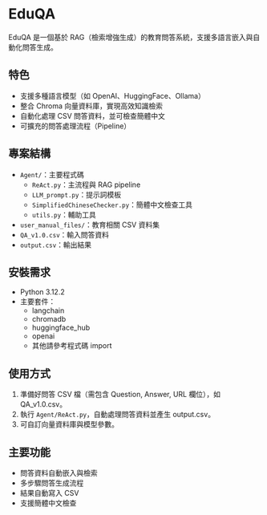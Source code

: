# EduQA

EduQA 是一個基於 RAG（檢索增強生成）的教育問答系統，支援多語言嵌入與自動化問答生成。

## 特色
- 支援多種語言模型（如 OpenAI、HuggingFace、Ollama）
- 整合 Chroma 向量資料庫，實現高效知識檢索
- 自動化處理 CSV 問答資料，並可檢查簡體中文
- 可擴充的問答處理流程（Pipeline）

## 專案結構
- `Agent/`：主要程式碼
  - `ReAct.py`：主流程與 RAG pipeline
  - `LLM_prompt.py`：提示詞模板
  - `SimplifiedChineseChecker.py`：簡體中文檢查工具
  - `utils.py`：輔助工具
- `user_manual_files/`：教育相關 CSV 資料集
- `QA_v1.0.csv`：輸入問答資料
- `output.csv`：輸出結果

## 安裝需求
- Python 3.12.2
- 主要套件：
  - langchain
  - chromadb
  - huggingface_hub
  - openai
  - 其他請參考程式碼 import

## 使用方式
1. 準備好問答 CSV 檔（需包含 Question, Answer, URL 欄位），如 QA_v1.0.csv。
2. 執行 `Agent/ReAct.py`，自動處理問答資料並產生 output.csv。
3. 可自訂向量資料庫與模型參數。

## 主要功能
- 問答資料自動嵌入與檢索
- 多步驟問答生成流程
- 結果自動寫入 CSV
- 支援簡體中文檢查